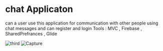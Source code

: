 # chat Applicaton
can a user use this application for communication
       with other people using chat messages and can register
          and login 
          Tools : MVC , Firebase , SharedPrefrances , Glide 
          

![third](https://user-images.githubusercontent.com/63594588/145170239-9a256e75-b4f4-4ea6-811f-5b8ef17afac4.PNG)
![Capture](https://user-images.githubusercontent.com/63594588/150958241-7e08fb62-3442-466e-89e7-6a878f98fc0b.PNG)
